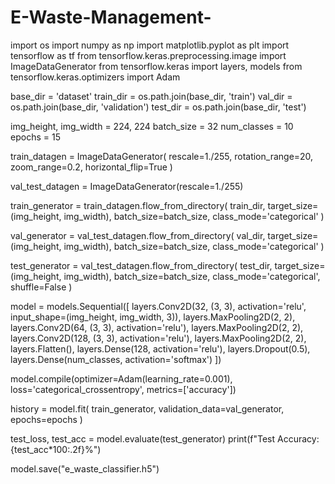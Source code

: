 # E-Waste-Management-
import os
import numpy as np
import matplotlib.pyplot as plt
import tensorflow as tf
from tensorflow.keras.preprocessing.image import ImageDataGenerator
from tensorflow.keras import layers, models
from tensorflow.keras.optimizers import Adam

base_dir = 'dataset'
train_dir = os.path.join(base_dir, 'train')
val_dir = os.path.join(base_dir, 'validation')
test_dir = os.path.join(base_dir, 'test')

img_height, img_width = 224, 224
batch_size = 32
num_classes = 10
epochs = 15

train_datagen = ImageDataGenerator(
    rescale=1./255,
    rotation_range=20,
    zoom_range=0.2,
    horizontal_flip=True
)

val_test_datagen = ImageDataGenerator(rescale=1./255)

train_generator = train_datagen.flow_from_directory(
    train_dir,
    target_size=(img_height, img_width),
    batch_size=batch_size,
    class_mode='categorical'
)

val_generator = val_test_datagen.flow_from_directory(
    val_dir,
    target_size=(img_height, img_width),
    batch_size=batch_size,
    class_mode='categorical'
)

test_generator = val_test_datagen.flow_from_directory(
    test_dir,
    target_size=(img_height, img_width),
    batch_size=batch_size,
    class_mode='categorical',
    shuffle=False
)

model = models.Sequential([
    layers.Conv2D(32, (3, 3), activation='relu', input_shape=(img_height, img_width, 3)),
    layers.MaxPooling2D(2, 2),
    layers.Conv2D(64, (3, 3), activation='relu'),
    layers.MaxPooling2D(2, 2),
    layers.Conv2D(128, (3, 3), activation='relu'),
    layers.MaxPooling2D(2, 2),
    layers.Flatten(),
    layers.Dense(128, activation='relu'),
    layers.Dropout(0.5),
    layers.Dense(num_classes, activation='softmax')
])

model.compile(optimizer=Adam(learning_rate=0.001),
              loss='categorical_crossentropy',
              metrics=['accuracy'])

history = model.fit(
    train_generator,
    validation_data=val_generator,
    epochs=epochs
)

test_loss, test_acc = model.evaluate(test_generator)
print(f"Test Accuracy: {test_acc*100:.2f}%")

model.save("e_waste_classifier.h5")

